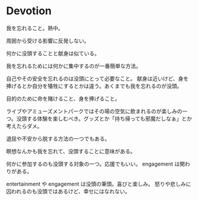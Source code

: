 # Devotion

我を忘れること。熱中。

周囲から受ける影響に反発しない。

何かに没頭することと献身は似ている。

我を忘れるためには何かに集中するのが一番簡単な方法。

自己やその安全を忘れるのは没頭にとって必要なこと。
献身は近いけど、身を捧げるとか自分を犠牲にするとかは違う。あくまでも我を忘れるのが没頭。

目的のために命を賭けること、身を捧げること。

ライブやアミューズメントパークではその場の空気に飲まれるのが楽しみの一つ。没頭する体験を楽しむべき。グッズとか「持ち帰っても邪魔だしなぁ」とか考えたらダメ。

退屈や不安から脱する方法の一つでもある。

瞑想なんかも我を忘れて、没頭することに意味がある。

何かに参加するのも没頭する対象の一つ。応援でもいい。
engagement は関わりがある。

entertainment や engagement は没頭の筆頭。喜びと楽しみ。
怒りや悲しみに囚われるのも没頭ではあるけど、幸せにはなれない。

